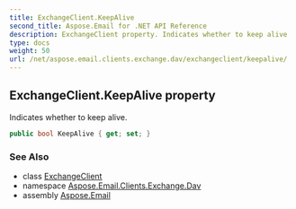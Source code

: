 ```yaml
---
title: ExchangeClient.KeepAlive
second_title: Aspose.Email for .NET API Reference
description: ExchangeClient property. Indicates whether to keep alive
type: docs
weight: 50
url: /net/aspose.email.clients.exchange.dav/exchangeclient/keepalive/
---
```

## ExchangeClient.KeepAlive property

Indicates whether to keep alive.

```csharp
public bool KeepAlive { get; set; }
```

### See Also

* class [ExchangeClient](../)
* namespace [Aspose.Email.Clients.Exchange.Dav](../../exchangeclient/)
* assembly [Aspose.Email](../../../)


